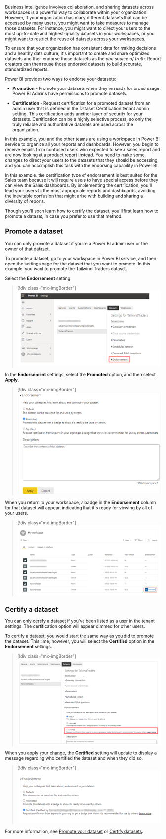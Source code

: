 Business intelligence involves collaboration, and sharing datasets across workspaces is a powerful way to collaborate within your organization. However, if your organization has many different datasets that can be accessed by many users, you might want to take measures to manage those datasets. For instance, you might want to direct your users to the most up-to-date and highest-quality datasets in your workspaces, or you might want to restrict the reuse of datasets across your workspaces.

To ensure that your organization has consistent data for making decisions and a healthy data culture, it's important to create and share optimized datasets and then endorse those datasets as the *one source of truth*. Report creators can then reuse those endorsed datasets to build accurate, standardized reports.

Power BI provides two ways to endorse your datasets:

-   **Promotion** - Promote your datasets when they're ready for broad usage. Power BI Admins have permissions to promote datasets.

-   **Certification** - Request certification for a promoted dataset from an admin user that is defined in the Dataset Certification tenant admin setting. This certification adds another layer of security for your datasets. Certification can be a highly selective process, so only the truly reliable and authoritative datasets are used across the organization.

In this example, you and the other teams are using a workspace in Power BI service to organize all your reports and dashboards. However, you begin to receive emails from confused users who expected to see a sales report and are now looking at a product report instead. You need to make some changes to direct your users to the datasets that they should be accessing, and you can accomplish this task with the endorsing capability in Power BI.

In this example, the certification type of endorsement is best suited for the Sales team because it will require users to have special access before they can view the Sales dashboards. By implementing the certification, you'll lead your users to the most appropriate reports and dashboards, avoiding the inevitable confusion that might arise with building and sharing a diversity of reports.

Though you'll soon learn how to certify the dataset, you'll first learn how to promote a dataset, in case you prefer to use that method.

## Promote a dataset 

You can only promote a dataset if you're a Power BI admin user or the owner of that dataset.

To promote a dataset, go to your workspace in Power BI service, and then open the settings page for the dataset that you want to promote. In this example, you want to promote the Tailwind Traders dataset.

Select the **Endorsement** setting.

> [!div class="mx-imgBorder"]
> [![Select endorsement option](../media/7-select-endorsement-option-ssm.png)](../media/7-select-endorsement-option-ssm.png#lightbox)

In the **Endorsement** settings, select the **Promoted** option, and then select **Apply**.

> [!div class="mx-imgBorder"]
> [![Select endorsement settings](../media/7-select-endorsement-settings-ss.png)](../media/7-select-endorsement-settings-ss.png#lightbox)

When you return to your workspace, a badge in the **Endorsement** column for that dataset will appear, indicating that it's ready for viewing by all of your users.

> [!div class="mx-imgBorder"]
> [![View promoted dataset badge](../media/7-promoted-dataset-badge-ssm.png)](../media/7-promoted-dataset-badge-ssm.png#lightbox)

## Certify a dataset 

You can only certify a dataset if you've been listed as a user in the tenant settings. The certification option will appear dimmed for other users.

To certify a dataset, you would start the same way as you did to promote the dataset. This time, however, you will select the **Certified** option in the **Endorsement** settings.

> [!div class="mx-imgBorder"]
> [![Select certified option](../media/7-select-certified-option-ssm.png)](../media/7-select-certified-option-ssm.png#lightbox)

When you apply your change, the **Certified** setting will update to display a message regarding who certified the dataset and when they did so.

> [!div class="mx-imgBorder"]
> [![View certified message details](../media/7-view-certified-details-ss.png)](../media/7-view-certified-details-ss.png#lightbox)

For more information, see [Promote your dataset](/power-bi/service-datasets-promote/?azure-portal=true) or [Certify datasets](/power-bi/service-datasets-certify/?azure-portal=true).
